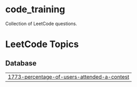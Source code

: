 # code_training
Collection of LeetCode questions.

<!---LeetCode Topics Start-->
# LeetCode Topics
## Database
|  |
| ------- |
| [1773-percentage-of-users-attended-a-contest](https://github.com/SolCat/code_training/tree/master/1773-percentage-of-users-attended-a-contest) |
<!---LeetCode Topics End-->
